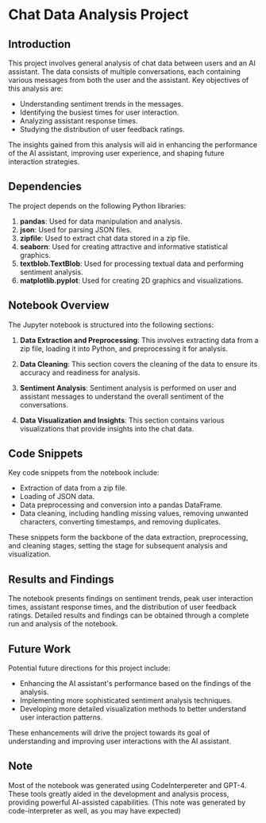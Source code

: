 # Chat Data Analysis Project

## Introduction

This project involves general analysis of chat data between users and an AI assistant. The data consists of multiple conversations, each containing various messages from both the user and the assistant. Key objectives of this analysis are:

- Understanding sentiment trends in the messages.
- Identifying the busiest times for user interaction.
- Analyzing assistant response times.
- Studying the distribution of user feedback ratings.

The insights gained from this analysis will aid in enhancing the performance of the AI assistant, improving user experience, and shaping future interaction strategies.

## Dependencies

The project depends on the following Python libraries:

1. **pandas**: Used for data manipulation and analysis.
2. **json**: Used for parsing JSON files.
3. **zipfile**: Used to extract chat data stored in a zip file.
4. **seaborn**: Used for creating attractive and informative statistical graphics.
5. **textblob.TextBlob**: Used for processing textual data and performing sentiment analysis.
6. **matplotlib.pyplot**: Used for creating 2D graphics and visualizations.

## Notebook Overview

The Jupyter notebook is structured into the following sections:

1. **Data Extraction and Preprocessing**: This involves extracting data from a zip file, loading it into Python, and preprocessing it for analysis.

2. **Data Cleaning**: This section covers the cleaning of the data to ensure its accuracy and readiness for analysis.

3. **Sentiment Analysis**: Sentiment analysis is performed on user and assistant messages to understand the overall sentiment of the conversations.

4. **Data Visualization and Insights**: This section contains various visualizations that provide insights into the chat data.

## Code Snippets

Key code snippets from the notebook include:

- Extraction of data from a zip file.
- Loading of JSON data.
- Data preprocessing and conversion into a pandas DataFrame.
- Data cleaning, including handling missing values, removing unwanted characters, converting timestamps, and removing duplicates.

These snippets form the backbone of the data extraction, preprocessing, and cleaning stages, setting the stage for subsequent analysis and visualization.

## Results and Findings

The notebook presents findings on sentiment trends, peak user interaction times, assistant response times, and the distribution of user feedback ratings. Detailed results and findings can be obtained through a complete run and analysis of the notebook.

## Future Work

Potential future directions for this project include:

- Enhancing the AI assistant's performance based on the findings of the analysis.
- Implementing more sophisticated sentiment analysis techniques.
- Developing more detailed visualization methods to better understand user interaction patterns.

These enhancements will drive the project towards its goal of understanding and improving user interactions with the AI assistant.

## Note
Most of the notebook was generated using CodeInterpereter and GPT-4. These tools greatly aided in the development and analysis process, providing powerful AI-assisted capabilities. (This note was generated by code-interpreter as well, as you may have expected)
